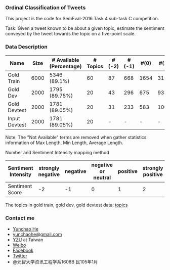 ### Ordinal Classification of Tweets

This project is the code for SemEval-2016 Task 4 sub-task C competition.

Task: Given a tweet known to be about a given topic, estimate the sentiment conveyed by the tweet towards the topic on a five-point scale.

### Data Description

|Name|Size|# Available (Percentage)|# Topics|#(-2)|#(-1)|#(0) |#(1)|#(2)|Max Length|Min Length|Average Length|
|------|------|------|------|------|------|------|------|------|------|------|------|
|Gold Train|6000|5346 (89.1%)|60|87|668|1654|3154|437|34|5|19.49|
|Gold Dev|2000|1795 (89.75%)|20|43|296|675|933|53|31|6|19.58|
|Gold Devtest|2000|1781 (89.05%)|20|31|233|583|1005|148|31|5|19.69|
|Input Devtest|2000|1781 (89.05%)|20|-|-|-|-|-|31|5|19.69|

Note: The "Not Available" terms are removed when gather statistics information of Max Length, Min Length, Average Length.

Number and Sentiment Intensity mapping method

|Sentiment Intensity|strongly negative|negative|negative or neutral|positive|strongly positive|
|------|------|------|------|------|------|
|Sentiment Score|-2|-1|0|1|2|

The topics in gold train, gold dev, gold devtest data: [topics](./MD/topics.MD)

### Contact me

* [Yunchao He](https://plus.google.com/+YunchaoHe)
* yunchaohe@gmail.com
* [YZU](http://www.yzu.edu.tw/) at Taiwan
* [Weibo](http://weibo.com/heyunchao)
* [Facebook](https://www.facebook.com/yunchao.h)
* [Twitter](https://twitter.com/candlewill)
* @元智大学资讯工程学系1608B 民105年1月
